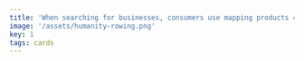 ```yaml
---
title: 'When searching for businesses, consumers use mapping products 44% of the time.'
image: '/assets/humanity-rowing.png'
key: 1
tags: cards
---
```

